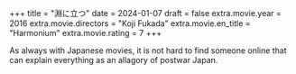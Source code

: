 +++
title = "淵に立つ"
date = 2024-01-07
draft = false
extra.movie.year = 2016
extra.movie.directors = "Koji Fukada"
extra.movie.en_title = "Harmonium"
extra.movie.rating = 7
+++

As always with Japanese movies, it is not hard to find someone online that can explain everything as an allagory of postwar Japan.<!-- more -->